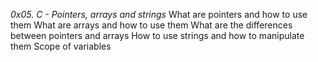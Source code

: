 *0x05. C - Pointers, arrays and strings*
What are pointers and how to use them
What are arrays and how to use them
What are the differences between pointers and arrays
How to use strings and how to manipulate them
Scope of variables
